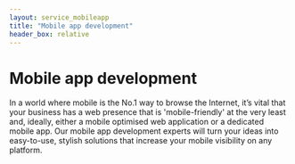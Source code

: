 ```yaml
---
layout: service_mobileapp
title: "Mobile app development"
header_box: relative
---
```

# Mobile app development
In a world where mobile is the No.1 way to browse the Internet, it’s vital that your business has a web presence that is 'mobile-friendly' at the very least and, ideally, either a mobile optimised web application or a dedicated mobile app. Our mobile app development experts will turn your ideas into easy-to-use, stylish solutions that increase your mobile visibility on any platform.